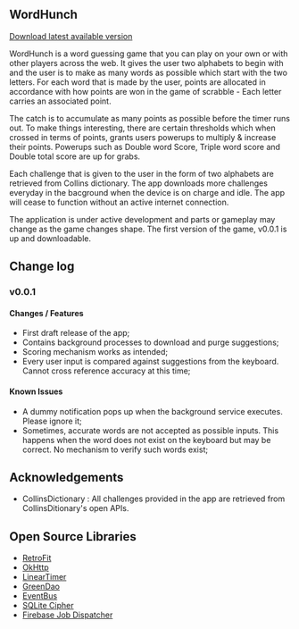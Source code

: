 ## WordHunch ##

[Download latest available version](https://sourceforge.net/projects/wordhunch/files/WordHunch%20-%20v0.0.1.apk/download)

WordHunch is a word guessing game that you can play on your own or with other players across the web. It gives the user two alphabets to begin with and the user is to make as many words as possible which start with the two letters. For each word that is made by the user, points are allocated in accordance with how points are won in the game of scrabble - Each letter carries an associated point.

The catch is to accumulate as many points as possible before the timer runs out. To make things interesting, there are certain thresholds which when crossed in terms of points, grants users powerups to multiply & increase their points. Powerups such as Double word Score, Triple word score and Double total score are up for grabs. 

Each challenge that is given to the user in the form of two alphabets are retrieved from Collins dictionary. The app downloads more challenges everyday in the bacground when the device is on charge and idle. The app will cease to function without an active internet connection.

The application is under active development and parts or gameplay may change as the game changes shape. The first version of the game, v0.0.1 is up and downloadable.

## Change log ##

### v0.0.1 ###
#### Changes / Features ####
* First draft release of the app;
* Contains background processes to download and purge suggestions;
* Scoring mechanism works as intended;
* Every user input is compared against suggestions from the keyboard. Cannot cross reference accuracy at this time;

#### Known Issues ###
* A dummy notification pops up when the background service executes. Please ignore it;
* Sometimes, accurate words are not accepted as possible inputs. This happens when the word does not exist on the keyboard but may be correct. No mechanism to verify such words exist;

## Acknowledgements ##

* CollinsDictionary : All challenges provided in the app are retrieved from CollinsDitionary's open APIs.

## Open Source Libraries ##
* [RetroFit](https://github.com/square/retrofit)
* [OkHttp](https://github.com/square/okhttp)
* [LinearTimer](https://github.com/krtkush/LinearTimer)
* [GreenDao](https://github.com/greenrobot/greenDAO)
* [EventBus](https://github.com/greenrobot/EventBus)
* [SQLite Cipher](https://github.com/sqlcipher/sqlcipher)
* [Firebase Job Dispatcher](https://github.com/firebase/firebase-jobdispatcher-android)
